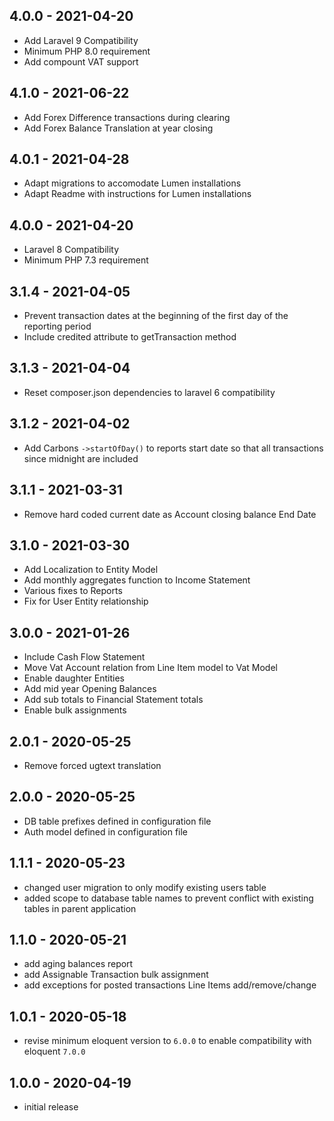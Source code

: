 ## 4.0.0 - 2021-04-20

- Add Laravel 9 Compatibility
- Minimum PHP 8.0 requirement
- Add compount VAT support
## 4.1.0 - 2021-06-22

- Add Forex Difference transactions during clearing 
- Add Forex Balance Translation at year closing
## 4.0.1 - 2021-04-28

- Adapt migrations to accomodate Lumen installations
- Adapt Readme with instructions for Lumen installations
## 4.0.0 - 2021-04-20

- Laravel 8 Compatibility
- Minimum PHP 7.3 requirement
## 3.1.4 - 2021-04-05

- Prevent transaction dates at the beginning of the first day of the reporting period
- Include credited attribute to getTransaction method
## 3.1.3 - 2021-04-04

- Reset composer.json dependencies to laravel 6 compatibility
## 3.1.2 - 2021-04-02

- Add Carbons `->startOfDay()` to reports start date so that all transactions since midnight are included
## 3.1.1 - 2021-03-31

- Remove hard coded current date as Account closing balance End Date
## 3.1.0 - 2021-03-30

- Add Localization to Entity Model
- Add monthly aggregates function to Income Statement
- Various fixes to Reports
- Fix for User Entity relationship
## 3.0.0 - 2021-01-26

- Include Cash Flow Statement
- Move Vat Account relation from Line Item model to Vat Model
- Enable daughter Entities
- Add mid year Opening Balances
- Add sub totals to Financial Statement totals
- Enable bulk assignments

## 2.0.1 - 2020-05-25

- Remove forced ugtext translation

## 2.0.0 - 2020-05-25

- DB table prefixes defined in configuration file
- Auth model defined in configuration file

## 1.1.1 - 2020-05-23
- changed user migration to only modify existing users table
- added scope to database table names to prevent conflict with existing tables in parent application

## 1.1.0 - 2020-05-21
- add aging balances report
- add Assignable Transaction bulk assignment
- add exceptions for posted transactions Line Items add/remove/change

## 1.0.1 - 2020-05-18

- revise minimum eloquent version to `6.0.0` to enable compatibility with eloquent `7.0.0`

## 1.0.0 - 2020-04-19

- initial release